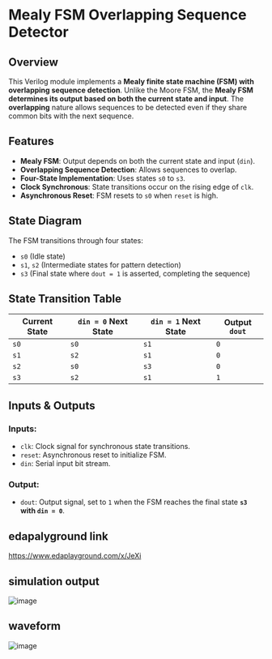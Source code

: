 # Mealy FSM Overlapping Sequence Detector

## Overview
This Verilog module implements a **Mealy finite state machine (FSM) with overlapping sequence detection**. Unlike the Moore FSM, the **Mealy FSM determines its output based on both the current state and input**. The **overlapping** nature allows sequences to be detected even if they share common bits with the next sequence.

## Features
- **Mealy FSM**: Output depends on both the current state and input (`din`).
- **Overlapping Sequence Detection**: Allows sequences to overlap.
- **Four-State Implementation**: Uses states `s0` to `s3`.
- **Clock Synchronous**: State transitions occur on the rising edge of `clk`.
- **Asynchronous Reset**: FSM resets to `s0` when `reset` is high.

## State Diagram
The FSM transitions through four states:

- `s0` (Idle state)
- `s1`, `s2` (Intermediate states for pattern detection)
- `s3` (Final state where `dout = 1` is asserted, completing the sequence)

## State Transition Table

| Current State | `din = 0` Next State | `din = 1` Next State | Output `dout` |
|--------------|--------------------|--------------------|------------|
| `s0`        | `s0`               | `s1`               | `0`        |
| `s1`        | `s2`               | `s1`               | `0`        |
| `s2`        | `s0`               | `s3`               | `0`        |
| `s3`        | `s2`               | `s1`               | `1`        |

## Inputs & Outputs
### Inputs:
- `clk`: Clock signal for synchronous state transitions.
- `reset`: Asynchronous reset to initialize FSM.
- `din`: Serial input bit stream.

### Output:
- `dout`: Output signal, set to `1` when the FSM reaches the final state **`s3` with `din = 0`**.
   
## edapalyground link
https://www.edaplayground.com/x/JeXi

## simulation output
![image](https://github.com/user-attachments/assets/fffe40fd-9237-4839-87ee-6296a994b92a)

## waveform
![image](https://github.com/user-attachments/assets/f44bdee9-58fb-4c27-99d4-0c5aba27e6e1)

